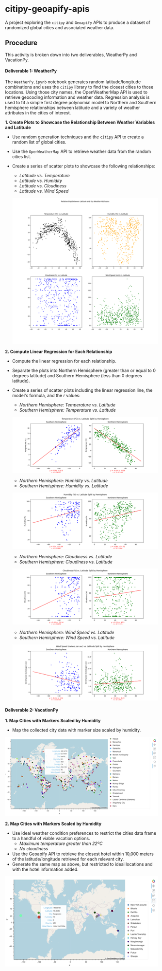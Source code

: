 # citipy-geoapify-apis
A project exploring the `citipy` and `Geoapify` APIs to produce a dataset of randomized global cities and associated weather data.

## Procedure
This activity is broken down into two deliverables, WeatherPy and VacationPy.

#### Deliverable 1: WeatherPy
The `WeatherPy.ipynb` notebook generates random latitude/longitude combinations and uses the `citipy` library to find the closest cities to those locations. Using those city names, the OpenWeatherMap API is used to retrieve geocoding information and weather data. Regression analysis is used to fit a simple first degree polynomial model to Northern and Southern hemisphere relationships between latitude and a variety of weather attributes in the cities of interest.

**1. Create Plots to Showcase the Relationship Between Weather Variables and Latitude**
  - Use random generation techniques and the `citipy` API to create a random list of global cities.
  - Use the `OpenWeatherMap` API to retrieve weather data from the random cities list.
  - Create a series of scatter plots to showcase the following relationships:
    - _Latitude vs. Temperature_
    - _Latitude vs. Humidity_
    - _Latitude vs. Cloudiness_
    - _Latitude vs. Wind Speed_

    ![Latitude Scatterplots](images/latitude_scatterplots.png)

**2. Compute Linear Regression for Each Relationship**
- Compute the linear regression for each relationship.
- Separate the plots into Northern Hemisphere (greater than or equal to 0 degrees latitude) and Southern Hemisphere (less than 0 degrees latitude).
- Create a series of scatter plots including the linear regression line, the model's formula, and the $r$ values:
  - _Northern Hemisphere: Temperature vs. Latitude_
  - _Southern Hemisphere: Temperature vs. Latitude_
  
  ![Temperature Regression](images/temp_regressions.png)
  
  - _Northern Hemisphere: Humidity vs. Latitude_
  - _Southern Hemisphere: Humidity vs. Latitude_

  ![Humidity Regression](images/humidity_regressions.png)

  - _Northern Hemisphere: Cloudiness vs. Latitude_
  - _Southern Hemisphere: Cloudiness vs. Latitude_

  ![Cloudiness Regression](images/cloudiness_regressions.png)

  - _Northern Hemisphere: Wind Speed vs. Latitude_
  - _Southern Hemisphere: Wind Speed vs. Latitude_

  ![Wind Speed Regression](images/wind_speed_regressions.png)

#### Deliverable 2: VacationPy
**1. Map Cities with Markers Scaled by Humidity**
- Map the collected city data with marker size scaled by humidity.

![Vacation Candidate Cities](images/all_cities.png)

**2. Map Cities with Markers Scaled by Humidity**
- Use ideal weather condition preferences to restrict the cities data frame to a handful of viable vacation options.
  - _Maximum temperature greater than 22ºC_
  - _No cloudiness_ 
- Use the Geoapify API to retrieve the closest hotel within 10,000 meters of the latitude/longitude retrieved for each relevant city.
- Generate the same map as above, but restricted to ideal locations and with the hotel information added.

![Vacation Candidate Cities Filtered by Weather](images/ideal_weather.png)
